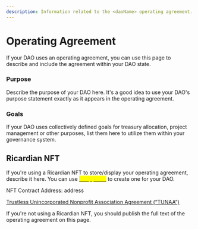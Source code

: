 ```yaml
---
description: Information related to the <daoName> operating agreement.
---
```


# Operating Agreement

If your DAO uses an operating agreement, you can use this page to describe and include the agreement within your DAO state.

### Purpose

Describe the purpose of your DAO here. It's a good idea to use your DAO's purpose statement exactly as it appears in the operating agreement.

### Goals

If your DAO uses collectively defined goals for treasury allocation, project management or other purposes, list them here to utilize them within your governance system.

## Ricardian NFT

If you're using a Ricardian NFT to store/display your operating agreement, describe it here. You can use [<mark style="color:yellow;">Wrappr.wtf</mark>](https://www.wrappr.wtf/) to create one for your DAO.

NFT Contract Address: address

[Trustless Unincorporated Nonprofit Association Agreement (“TUNAA”)](https://de.una.ricardian.eth.limo/)


If you're not using a Ricardian NFT, you should publish the full text of the operating agreement on this page.

